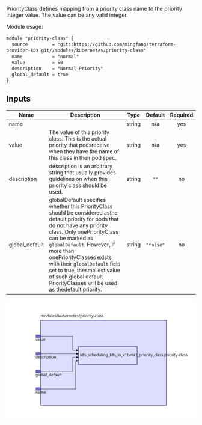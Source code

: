 PriorityClass defines mapping from a priority class name to the priority integer value.
The value can be any valid integer.

Module usage:

    module "priority-class" {
      source         = "git::https://github.com/mingfang/terraform-provider-k8s.git//modules/kubernetes/priority-class"
      name           = "normal"
      value          = 50
      description    = "Normal Priority"
      global_default = true
    }

## Inputs

| Name | Description | Type | Default | Required |
|------|-------------|:----:|:-----:|:-----:|
| name |  | string | n/a | yes |
| value | The value of this priority class. This is the actual priority that podsreceive when they have the name of this class in their pod spec. | string | n/a | yes |
| description | description is an arbitrary string that usually provides guidelines on when this priority class should be used. | string | `""` | no |
| global\_default | globalDefault specifies whether this PriorityClass should be considered asthe default priority for pods that do not have any priority class. Only onePriorityClass can be marked as `globalDefault`. However, if more than onePriorityClasses exists with their `globalDefault` field set to true, thesmallest value of such global default PriorityClasses will be used as thedefault priority. | string | `"false"` | no |

<img src="diagram.svg"/>
